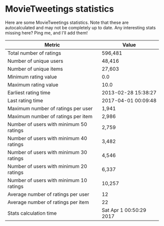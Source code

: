 # MovieTweetings statistics

Here are some MovieTweetings statistics. Note that these are autocalculated and may not be completely up to date. Any interesting stats missing here? Ping me, and I'll add them!

Metric | Value
--- | ---
Total number of ratings                 | 596,481
Number of unique users                  | 48,416
Number of unique items                  | 27,603
Minimum rating value                    | 0.0
Maximum rating value                    | 10.0
Earliest rating time                    | 2013-02-28 15:38:27
Last rating time                        | 2017-04-01 00:09:48
Maximum number of ratings per user      | 1,941
Maximum number of ratings per item      | 2,986
Number of users with minimum 50 ratings | 2,759
Number of users with minimum 40 ratings | 3,482
Number of users with minimum 30 ratings | 4,546
Number of users with minimum 20 ratings | 6,337
Number of users with minimum 10 ratings | 10,257
Average number of ratings per user      | 12
Average number of ratings per item      | 22
Stats calculation time                  | Sat Apr  1 00:50:29 2017

